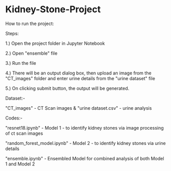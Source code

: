 # Kidney-Stone-Project

How to run the project:


Steps:

1.) Open the project folder in Jupyter Notebook

2.) Open "ensemble" file

3.) Run the file

4.) There will be an output dialog box, then upload an image from the "CT_images" folder and enter urine details from the "urine dataset" file

5.) On clicking submit button, the output will be generated.



Dataset:-

"CT_images" - CT Scan images & "urine dataset.csv" - urine analysis



Codes:-

"resnet18.ipynb" - Model 1 - to identify kidney stones via image processing of ct scan images

"random_forest_model.ipynb" - Model 2 - to identify kidney stones via urine details

"ensemble.ipynb" - Ensembled Model for combined analysis of both Model 1 and Model 2
